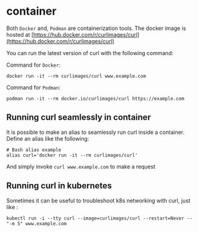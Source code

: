 # container

Both `Docker` and, `Podman` are containerization tools.
The docker image is hosted at [https://hub.docker.com/r/curlimages/curl](https://hub.docker.com/r/curlimages/curl)

You can run the latest version of curl with the following command:

Command for `Docker`:
```
docker run -it --rm curlimages/curl www.example.com
```

Command for `Podman`:
```
podman run -it --rm docker.io/curlimages/curl https://example.com
```

## Running curl seamlessly in container

It is possible to make an alias to seamlessly run curl inside a container. Define an alias like the following:

```
# Bash alias example
alias curl='docker run -it --rm curlimages/curl'
```

And simply invoke `curl www.example.com` to make a request

## Running curl in kubernetes

Sometimes it can be useful to troubleshoot k8s networking with curl, just like :

```
kubectl run -i --tty curl --image=curlimages/curl --restart=Never -- "-m 5" www.example.com
```
